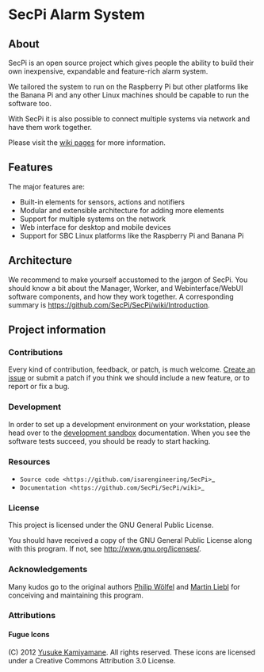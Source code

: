 # SecPi Alarm System

## About

SecPi is an open source project which gives people the ability to build their
own inexpensive, expandable and feature-rich alarm system.

We tailored the system to run on the Raspberry Pi but other platforms like the
Banana Pi and any other Linux machines should be capable to run the software too.

With SecPi it is also possible to connect multiple systems via network and have
them work together.

Please visit the [wiki pages](https://github.com/SecPi/SecPi/wiki) for more information.


## Features

The major features are:

- Built-in elements for sensors, actions and notifiers
- Modular and extensible architecture for adding more elements
- Support for multiple systems on the network
- Web interface for desktop and mobile devices
- Support for SBC Linux platforms like the Raspberry Pi and Banana Pi


## Architecture

We recommend to make yourself accustomed to the jargon of SecPi. You should know a bit
about the Manager, Worker, and Webinterface/WebUI software components, and how they work
together. A corresponding summary is https://github.com/SecPi/SecPi/wiki/Introduction.


## Project information

### Contributions

Every kind of contribution, feedback, or patch, is much welcome. [Create an
issue] or submit a patch if you think we should include a new feature, or to
report or fix a bug.


### Development

In order to set up a development environment on your workstation, please head over
to the [development sandbox] documentation. When you see the software tests succeed,
you should be ready to start hacking.


### Resources

- `Source code <https://github.com/isarengineering/SecPi>`_
- `Documentation <https://github.com/SecPi/SecPi/wiki>`_


### License

This project is licensed under the GNU General Public License.

You should have received a copy of the GNU General Public License
along with this program. If not, see <http://www.gnu.org/licenses/>.


### Acknowledgements

Many kudos go to the original authors [Philip Wölfel] and [Martin Liebl]
for conceiving and maintaining this program.


### Attributions

#### Fugue Icons

(C) 2012 [Yusuke Kamiyamane]. All rights reserved.
These icons are licensed under a Creative Commons
Attribution 3.0 License.


[Create an issue]: https://github.com/isarengineering/SecPi/issues/new
[development sandbox]: https://github.com/isarengineering/SecPi/blob/next/doc/sandbox.rst
[Martin Liebl]: https://github.com/mliebl
[Philip Wölfel]: https://github.com/phwoelfel
[Yusuke Kamiyamane]: https://github.com/yusukekamiyamane

